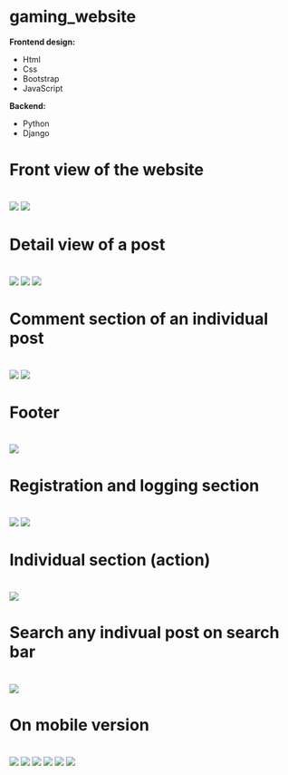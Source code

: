 # gaming_website
**Frontend design:**

* Html
* Css
* Bootstrap
* JavaScript

**Backend:**

* Python
* Django

# Front view of the website
# 
# 
![](https://github.com/Ridowan-sajid/gaming_website/blob/master/images/Screenshot%20(415).png)
![](https://github.com/Ridowan-sajid/gaming_website/blob/master/images/Screenshot%20(416).png)
# Detail view of a post
#
#
![](https://github.com/Ridowan-sajid/gaming_website/blob/master/images/Screenshot%20(417).png)
![](https://github.com/Ridowan-sajid/gaming_website/blob/master/images/Screenshot%20(418).png)
![](https://github.com/Ridowan-sajid/gaming_website/blob/master/images/Screenshot%20(419).png)
# Comment section of an individual post
#
#
![](https://github.com/Ridowan-sajid/gaming_website/blob/master/images/Screenshot%20(420).png)
![](https://github.com/Ridowan-sajid/gaming_website/blob/master/images/Screenshot%20(421).png)
# Footer
#
#
![](https://github.com/Ridowan-sajid/gaming_website/blob/master/images/Screenshot%20(422).png)
# Registration and logging section
#
#
![](https://github.com/Ridowan-sajid/gaming_website/blob/master/images/Screenshot%20(423).png)
![](https://github.com/Ridowan-sajid/gaming_website/blob/master/images/Screenshot%20(424).png)
# Individual section (action)
#
#
![](https://github.com/Ridowan-sajid/gaming_website/blob/master/images/Screenshot%20(425).png)
# Search any indivual post on search bar
#
#
![](https://github.com/Ridowan-sajid/gaming_website/blob/master/images/Screenshot%20(432).png)
# On mobile version
#
#
![](https://github.com/Ridowan-sajid/gaming_website/blob/master/images/Screenshot%20(426).png)
![](https://github.com/Ridowan-sajid/gaming_website/blob/master/images/Screenshot%20(427).png)
![](https://github.com/Ridowan-sajid/gaming_website/blob/master/images/Screenshot%20(428).png)
![](https://github.com/Ridowan-sajid/gaming_website/blob/master/images/Screenshot%20(429).png)
![](https://github.com/Ridowan-sajid/gaming_website/blob/master/images/Screenshot%20(430).png)
![](https://github.com/Ridowan-sajid/gaming_website/blob/master/images/Screenshot%20(431).png)
